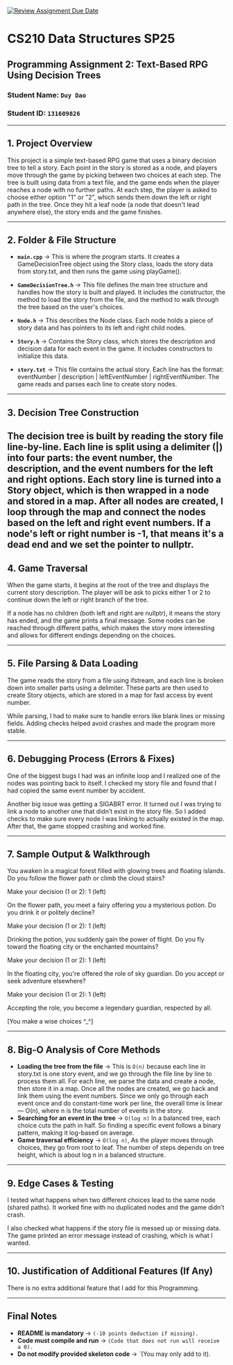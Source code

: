 [![Review Assignment Due Date](https://classroom.github.com/assets/deadline-readme-button-22041afd0340ce965d47ae6ef1cefeee28c7c493a6346c4f15d667ab976d596c.svg)](https://classroom.github.com/a/jIKk4bke)
# CS210 Data Structures SP25
## Programming Assignment 2: Text-Based RPG Using Decision Trees

### **Student Name:** `Duy Dao`
### **Student ID:** `131609826`

---

## **1. Project Overview**

This project is a simple text-based RPG game that uses a binary decision tree to tell a story. Each point in the story is stored as a node, and players move through the game by picking between two choices at each step. The tree is built using data from a text file, and the game ends when the player reaches a node with no further paths.
At each step, the player is asked to choose either option "1" or "2", which sends them down the left or right path in the tree. Once they hit a leaf node (a node that doesn't lead anywhere else), the story ends and the game finishes.

---

## **2. Folder & File Structure**
- **`main.cpp`** → This is where the program starts. It creates a GameDecisionTree object using the Story class, loads the story data from story.txt, and then runs the game using playGame().

- **`GameDecisionTree.h`** → This file defines the main tree structure and handles how the story is built and played. It includes the constructor, the method to load the story from the file, and the method to walk through the tree based on the user's choices.

- **`Node.h`** → This describes the Node class. Each node holds a piece of story data and has pointers to its left and right child nodes.

- **`Story.h`** → Contains the Story class, which stores the description and decision data for each event in the game. It includes constructors to initialize this data.

- **`story.txt`** → This file contains the actual story. Each line has the format: eventNumber | description | leftEventNumber | rightEventNumber. The game reads and parses each line to create story nodes.

---

## **3. Decision Tree Construction**
The decision tree is built by reading the story file line-by-line. Each line is split using a delimiter (|) into four parts: the event number, the description, and the event numbers for the left and right options.
Each story line is turned into a Story object, which is then wrapped in a node and stored in a map. After all nodes are created, I loop through the map and connect the nodes based on the left and right event numbers. If a node's left or right number is -1, that means it's a dead end and we set the pointer to nullptr.
---

## **4. Game Traversal**
When the game starts, it begins at the root of the tree and displays the current story description. The player will be ask to picks either 1 or 2 to continue down the left or right branch of the tree.

If a node has no children (both left and right are nullptr), it means the story has ended, and the game prints a final message. Some nodes can be reached through different paths, which makes the story more interesting and allows for different endings depending on the choices.

---

## **5. File Parsing & Data Loading**
The game reads the story from a file using ifstream, and each line is broken down into smaller parts using a delimiter. These parts are then used to create Story objects, which are stored in a map for fast access by event number.

While parsing, I had to make sure to handle errors like blank lines or missing fields. Adding checks helped avoid crashes and made the program more stable.

---

## **6. Debugging Process (Errors & Fixes)**
One of the biggest bugs I had was an infinite loop and I realized one of the nodes was pointing back to itself. I checked my story file and found that I had copied the same event number by accident.

Another big issue was getting a SIGABRT error. It turned out I was trying to link a node to another one that didn’t exist in the story file. So I added checks to make sure every node I was linking to actually existed in the map. After that, the game stopped crashing and worked fine.

---

## **7. Sample Output & Walkthrough**

You awaken in a magical forest filled with glowing trees and floating islands. Do you follow the flower path or climb the cloud stairs?

Make your decision (1 or 2): 1 (left)

On the flower path, you meet a fairy offering you a mysterious potion. Do you drink it or politely decline?

Make your decision (1 or 2): 1 (left)

Drinking the potion, you suddenly gain the power of flight. Do you fly toward the floating city or the enchanted mountains?

Make your decision (1 or 2): 1 (left)

In the floating city, you're offered the role of sky guardian. Do you accept or seek adventure elsewhere?

Make your decision (1 or 2): 1 (left)

Accepting the role, you become a legendary guardian, respected by all.

[You make a wise choices ^_^]

---

## **8. Big-O Analysis of Core Methods**
- **Loading the tree from the file** → This is `O(n)` because each line in story.txt is one story event, and we go through the file line by line to process them all. For each line, we parse the data and create a node, then store it in a map. Once all the nodes are created, we go back and link them using the event numbers. Since we only go through each event once and do constant-time work per line, the overall time is linear — O(n), where n is the total number of events in the story.
- **Searching for an event in the tree** → `O(log n)` In a balanced tree, each choice cuts the path in half. So finding a specific event follows a binary pattern, making it log-based on average.
- **Game traversal efficiency** → `O(log n)`, As the player moves through choices, they go from root to leaf. The number of steps depends on tree height, which is about log n in a balanced structure.

---

## **9. Edge Cases & Testing**
I tested what happens when two different choices lead to the same node (shared paths). It worked fine with no duplicated nodes and the game didn’t crash.

I also checked what happens if the story file is messed up or missing data. The game printed an error message instead of crashing, which is what I wanted.

---

## **10. Justification of Additional Features (If Any)**
There is no extra additional feature that I add for this Programming.

---

## **Final Notes**
- **README is mandatory** → `(-10 points deduction if missing).`
- **Code must compile and run** → `(Code that does not run will receive a 0).`
- **Do not modify provided skeleton code** → `(You may only add to it).
